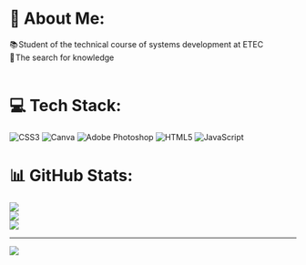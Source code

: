 # 💫 About Me:
📚 Student of the technical course of systems development at ETEC<br>🧠 The search for knowledge<br><br>


# 💻 Tech Stack:
![CSS3](https://img.shields.io/badge/css3-%231572B6.svg?style=flat&logo=css3&logoColor=white) ![Canva](https://img.shields.io/badge/Canva-%2300C4CC.svg?style=flat&logo=Canva&logoColor=white) ![Adobe Photoshop](https://img.shields.io/badge/adobephotoshop-%2331A8FF.svg?style=flat&logo=adobephotoshop&logoColor=white) ![HTML5](https://img.shields.io/badge/html5-%23E34F26.svg?style=flat&logo=html5&logoColor=white) ![JavaScript](https://img.shields.io/badge/javascript-%23323330.svg?style=flat&logo=javascript&logoColor=%23F7DF1E)
# 📊 GitHub Stats:
![](https://github-readme-stats.vercel.app/api?username=b4ian0&theme=dracula&hide_border=false&include_all_commits=false&count_private=false)<br/>
![](https://github-readme-streak-stats.herokuapp.com/?user=b4ian0&theme=dracula&hide_border=false)<br/>
![](https://github-readme-stats.vercel.app/api/top-langs/?username=b4ian0&theme=dracula&hide_border=false&include_all_commits=false&count_private=false&layout=compact)

---
[![](https://visitcount.itsvg.in/api?id=b4ian0&icon=2&color=12)](https://visitcount.itsvg.in)

<!-- Proudly created with GPRM ( https://gprm.itsvg.in ) -->